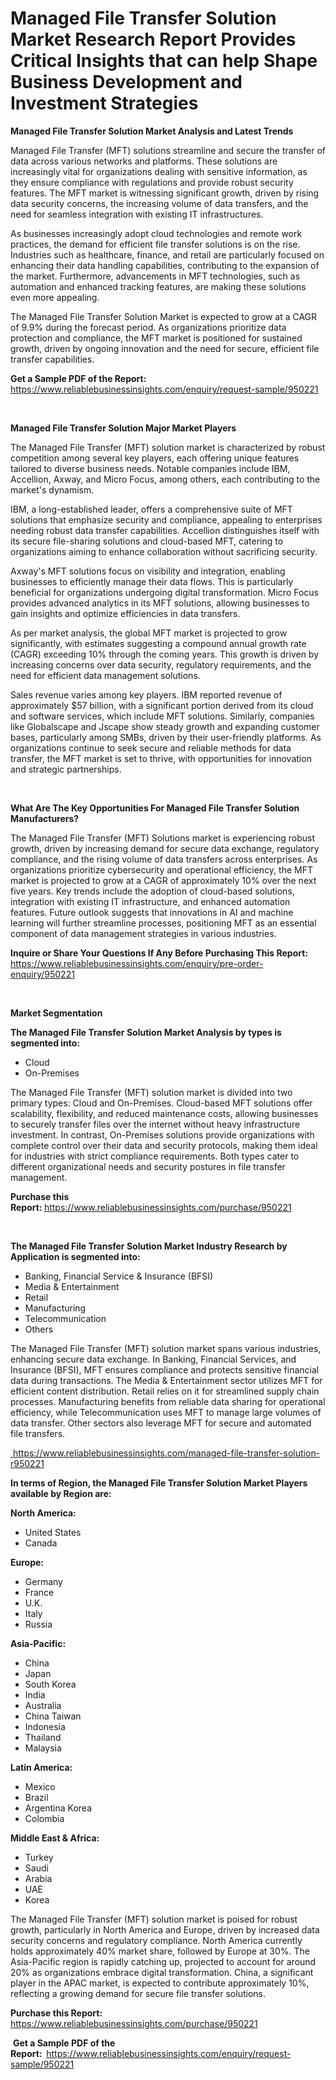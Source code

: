 <p><h1>Managed File Transfer Solution Market Research Report Provides Critical Insights that can help Shape Business Development and Investment Strategies</h1></p><p><strong>Managed File Transfer Solution Market Analysis and Latest Trends</strong></p>
<p><p>Managed File Transfer (MFT) solutions streamline and secure the transfer of data across various networks and platforms. These solutions are increasingly vital for organizations dealing with sensitive information, as they ensure compliance with regulations and provide robust security features. The MFT market is witnessing significant growth, driven by rising data security concerns, the increasing volume of data transfers, and the need for seamless integration with existing IT infrastructures.</p><p>As businesses increasingly adopt cloud technologies and remote work practices, the demand for efficient file transfer solutions is on the rise. Industries such as healthcare, finance, and retail are particularly focused on enhancing their data handling capabilities, contributing to the expansion of the market. Furthermore, advancements in MFT technologies, such as automation and enhanced tracking features, are making these solutions even more appealing.</p><p>The Managed File Transfer Solution Market is expected to grow at a CAGR of 9.9% during the forecast period. As organizations prioritize data protection and compliance, the MFT market is positioned for sustained growth, driven by ongoing innovation and the need for secure, efficient file transfer capabilities.</p></p>
<p><strong>Get a Sample PDF of the Report:&nbsp;</strong> <a href="https://www.reliablebusinessinsights.com/enquiry/request-sample/950221?utm_campaign=2950&utm_medium=2&utm_source=Github&utm_content=ia&utm_term=18042025&utm_id=managed-file-transfer-solution">https://www.reliablebusinessinsights.com/enquiry/request-sample/950221</a></p>
<p>&nbsp;</p>
<p><strong>Managed File Transfer Solution Major Market Players</strong></p>
<p><p>The Managed File Transfer (MFT) solution market is characterized by robust competition among several key players, each offering unique features tailored to diverse business needs. Notable companies include IBM, Accellion, Axway, and Micro Focus, among others, each contributing to the market's dynamism.</p><p>IBM, a long-established leader, offers a comprehensive suite of MFT solutions that emphasize security and compliance, appealing to enterprises needing robust data transfer capabilities. Accellion distinguishes itself with its secure file-sharing solutions and cloud-based MFT, catering to organizations aiming to enhance collaboration without sacrificing security.</p><p>Axway's MFT solutions focus on visibility and integration, enabling businesses to efficiently manage their data flows. This is particularly beneficial for organizations undergoing digital transformation. Micro Focus provides advanced analytics in its MFT solutions, allowing businesses to gain insights and optimize efficiencies in data transfers.</p><p>As per market analysis, the global MFT market is projected to grow significantly, with estimates suggesting a compound annual growth rate (CAGR) exceeding 10% through the coming years. This growth is driven by increasing concerns over data security, regulatory requirements, and the need for efficient data management solutions.</p><p>Sales revenue varies among key players. IBM reported revenue of approximately $57 billion, with a significant portion derived from its cloud and software services, which include MFT solutions. Similarly, companies like Globalscape and Jscape show steady growth and expanding customer bases, particularly among SMBs, driven by their user-friendly platforms. As organizations continue to seek secure and reliable methods for data transfer, the MFT market is set to thrive, with opportunities for innovation and strategic partnerships.</p></p>
<p>&nbsp;</p>
<p><strong>What Are The Key Opportunities For Managed File Transfer Solution Manufacturers?</strong></p>
<p><p>The Managed File Transfer (MFT) Solutions market is experiencing robust growth, driven by increasing demand for secure data exchange, regulatory compliance, and the rising volume of data transfers across enterprises. As organizations prioritize cybersecurity and operational efficiency, the MFT market is projected to grow at a CAGR of approximately 10% over the next five years. Key trends include the adoption of cloud-based solutions, integration with existing IT infrastructure, and enhanced automation features. Future outlook suggests that innovations in AI and machine learning will further streamline processes, positioning MFT as an essential component of data management strategies in various industries.</p></p>
<p><strong>Inquire or Share Your Questions If Any Before Purchasing This Report:</strong> <a href="https://www.reliablebusinessinsights.com/enquiry/pre-order-enquiry/950221?utm_campaign=2950&utm_medium=2&utm_source=Github&utm_content=ia&utm_term=18042025&utm_id=managed-file-transfer-solution">https://www.reliablebusinessinsights.com/enquiry/pre-order-enquiry/950221</a></p>
<p>&nbsp;</p>
<p><strong>Market Segmentation</strong></p>
<p><strong>The Managed File Transfer Solution Market Analysis by types is segmented into:</strong></p>
<p><ul><li>Cloud</li><li>On-Premises</li></ul></p>
<p><p>The Managed File Transfer (MFT) solution market is divided into two primary types: Cloud and On-Premises. Cloud-based MFT solutions offer scalability, flexibility, and reduced maintenance costs, allowing businesses to securely transfer files over the internet without heavy infrastructure investment. In contrast, On-Premises solutions provide organizations with complete control over their data and security protocols, making them ideal for industries with strict compliance requirements. Both types cater to different organizational needs and security postures in file transfer management.</p></p>
<p><strong>Purchase this Report:&nbsp;</strong><a href="https://www.reliablebusinessinsights.com/purchase/950221?utm_campaign=2950&utm_medium=2&utm_source=Github&utm_content=ia&utm_term=18042025&utm_id=managed-file-transfer-solution">https://www.reliablebusinessinsights.com/purchase/950221</a></p>
<p>&nbsp;</p>
<p><strong>The Managed File Transfer Solution Market Industry Research by Application is segmented into:</strong></p>
<p><ul><li>Banking, Financial Service & Insurance (BFSI)</li><li>Media & Entertainment</li><li>Retail</li><li>Manufacturing</li><li>Telecommunication</li><li>Others</li></ul></p>
<p><p>The Managed File Transfer (MFT) solution market spans various industries, enhancing secure data exchange. In Banking, Financial Services, and Insurance (BFSI), MFT ensures compliance and protects sensitive financial data during transactions. The Media & Entertainment sector utilizes MFT for efficient content distribution. Retail relies on it for streamlined supply chain processes. Manufacturing benefits from reliable data sharing for operational efficiency, while Telecommunication uses MFT to manage large volumes of data transfer. Other sectors also leverage MFT for secure and automated file transfers.</p></p>
<p><a href="https://www.reliablebusinessinsights.com/managed-file-transfer-solution-r950221?utm_campaign=2950&utm_medium=2&utm_source=Github&utm_content=ia&utm_term=18042025&utm_id=managed-file-transfer-solution">&nbsp;https://www.reliablebusinessinsights.com/managed-file-transfer-solution-r950221</a></p>
<p><strong>In terms of Region, the Managed File Transfer Solution Market Players available by Region are:</strong></p>
<p>
    <p> <strong> North America: </strong>
        <ul>
            <li>United States</li>
            <li>Canada</li>
        </ul>
        </p> 
    <p> <strong> Europe: </strong>
        <ul>
            <li>Germany</li>
            <li>France</li>
            <li>U.K.</li>
            <li>Italy</li>
            <li>Russia</li>
        </ul>
        </p> 
    <p> <strong> Asia-Pacific: </strong>
        <ul>
            <li>China</li>
            <li>Japan</li>
            <li>South Korea</li>
            <li>India</li>
            <li>Australia</li>
            <li>China Taiwan</li>
            <li>Indonesia</li>
            <li>Thailand</li>
            <li>Malaysia</li>
        </ul>
        </p> 
    <p> <strong> Latin America: </strong>
        <ul>
            <li>Mexico</li>
            <li>Brazil</li>
            <li>Argentina Korea</li>
            <li>Colombia</li>
        </ul>
        </p> 
    <p> <strong> Middle East & Africa: </strong>
        <ul>
            <li>Turkey</li>
            <li>Saudi</li>
            <li>Arabia</li>
            <li>UAE</li>
            <li>Korea</li>
        </ul>
    </p>
    </p>
<p><p>The Managed File Transfer (MFT) solution market is poised for robust growth, particularly in North America and Europe, driven by increased data security concerns and regulatory compliance. North America currently holds approximately 40% market share, followed by Europe at 30%. The Asia-Pacific region is rapidly catching up, projected to account for around 20% as organizations embrace digital transformation. China, a significant player in the APAC market, is expected to contribute approximately 10%, reflecting a growing demand for secure file transfer solutions.</p></p>
<p><strong>Purchase this Report: </strong><a href="https://www.reliablebusinessinsights.com/purchase/950221?utm_campaign=2950&utm_medium=2&utm_source=Github&utm_content=ia&utm_term=18042025&utm_id=managed-file-transfer-solution">https://www.reliablebusinessinsights.com/purchase/950221</a></p>
<p>&nbsp;<strong>Get a Sample PDF of the Report:&nbsp;&nbsp;</strong><a href="https://www.reliablebusinessinsights.com/enquiry/request-sample/950221?utm_campaign=2950&utm_medium=2&utm_source=Github&utm_content=ia&utm_term=18042025&utm_id=managed-file-transfer-solution">https://www.reliablebusinessinsights.com/enquiry/request-sample/950221</a></p>
<p><strong></strong></p>
<p><p></p><p></p><p></p></p>